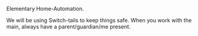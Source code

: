 Elementary Home-Automation.

We will be using Switch-tails to keep things safe.  When you work with the main, always have a parent/guardian/me present.

